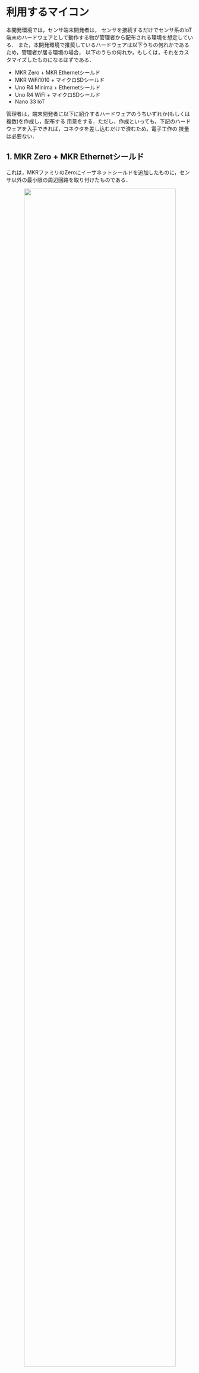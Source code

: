 # 利用するマイコン
本開発環境では，センサ端末開発者は，
センサを接続するだけでセンサ系のIoT端末のハードウェアとして動作する物が管理者から配布される環境を想定している．
また，本開発環境で推奨しているハードウェアは以下うちの何れかであるため，管理者が居る環境の場合，
以下のうちの何れか，もしくは，それをカスタマイズしたものになるはずである．

- MKR Zero + MKR Ethernetシールド
- MKR WiFi1010 + マイクロSDシールド
- Uno R4 Minima + Ethernetシールド
- Uno R4 WiFi + マイクロSDシールド
- Nano 33 IoT

管理者は，端末開発者に以下に紹介するハードウェアのうちいずれか(もしくは複数)を作成し，配布する
用意をする．ただし，作成といっても，下記のハードウェアを入手できれば，コネクタを差し込むだけで済むため，電子工作の
技量は必要ない．

## 1. MKR Zero + MKR Ethernetシールド
これは，MKRファミリのZeroにイーサネットシールドを追加したものに，センサ以外の最小限の周辺回路を取り付けたものである．
<div style="text-align: center;">
<img src="../images/MKR_ZERO+LED+RTC.jpg" width="90%">
</div>

### 1.1. 構成部品
- [Arduino MKR ZERO](https://store-usa.arduino.cc/products/arduino-mkr-zero-i2s-bus-sd-for-sound-music-digital-audio-data)
<div style="text-align: center;">
<img src="../images/MKR_Zero.png" width="60%">
</div>

- [Arduino MKR ETH Shield](https://store-usa.arduino.cc/products/arduino-mkr-eth-shield)
<div style="text-align: center;">
<img src="../images/MKR_Ethernet.png" width="60%">
</div>

- [Arduino MKR Connector Carrier](https://store-usa.arduino.cc/products/arduino-mkr-connector-carrier-grove-compatible)
<div style="text-align: center;">
<img src="../images/MKR_Grove_Shield.png" width="60%">
</div>

- [Grove – Chainable RGB LED](https://www.seeedstudio.com/Grove-Chainable-RGB-Led-V2-0.html)
<div style="text-align: center;">
<img src="../images/Grove_Chainable_RGB_LED.jpg" width="30%">
</div>


- [Adafruit DS3231 Precision RTC Breakout](https://www.adafruit.com/product/3013) (RTCは各種都合により変更される可能性あり)
<div style="text-align: center;">
<img src="../images/Adafruit_DS3231.jpg" width="30%">
</div>

- [Grove - I2C Hub](https://www.seeedstudio.com/Grove-I2C-Hub.html)
<div style="text-align: center;">
<img src="../images/Grove_I2C_Hub.jpg" width="30%">
</div>



### 1.2. イーサネットシールドのMACアドレス

PCやWiFi基地局，ルータ等はMACアドレスは機器に内蔵されたROMに記入されており，
プログラム上で記述する必要はないが，ArduinoはMACアドレスを持たないため，別途指定する必要がある．

Arduinoのイーサネットシールドのうち，Classicシリーズのシールドには，Arduinoの製造元が取得したMACアドレスが
記載されたシールが貼られているため，そのアドレスを利用すれば良い．一方，MKRのイーサネットシールドには
MACアドレスのシールがないため，自分でMACアドレスを決めて，そのアドレスをプログラム(Arduinoの場合はスケッチ)に記入する必要がある．

センサ端末の開発者は，配布された装置のどこかに，アドレスが記入されたシールが貼られているはずであるので，それを探してメモしておく．
メモしたアドレスはプログラム作成の際に，設定ファイルに記入する．

管理者は，classicシリーズ以外のイーサネットシールドには，個別にMACアドレスを取得し，
シールを貼る必要がある．

<div style="text-align: center;">
<img src="../images/MACアドレスシールMKR.jpg" width="70%">
</div>




### 1.3. 使用済みのGroveコネクタ

センサ等を後に追加する場合に，I2C以外は既に使われている場所は利用できない．
このハードウェアウェア構成の場合，LED, RTC, SDにより
Groveのコネクタのうち，D4,D5,D6とI2Cは既に使われている．

<div style="text-align: center;">
<img src="../images/MKR_Zero_Grove_コネクタ.png" width="50%">
</div>


I2Cに関しては，シールドのI2Cコネクタ(TWIコネクタ)に
接続できないものの，[Grove - I2C Hub](https://www.seeedstudio.com/Grove-I2C-Hub.html)のコネクタに接続することで，
利用可能であるため，問題にはならない．

## 2. KR WiFi1010 + マイクロSDシールド
これは，MKRファミリのWiFi1010をベースにしたものである．

<div style="text-align: center;">
<img src="../images/MKR_WiFi1010+LED+RTC.jpg" width="80%">
</div>

### 2.1. 構成部品
- [Arduino MKR WiFi 1010](https://store-usa.arduino.cc/products/arduino-mkr-wifi-1010)
<div style="text-align: center;">
<img src="../images/MKR_WiFi1010.png" width="60%">
</div>

- [Arduino MKR Connector Carrier](https://store-usa.arduino.cc/products/arduino-mkr-connector-carrier-grove-compatible)
<div style="text-align: center;">
<img src="../images/MKR_Grove_Shield.png" width="60%">
</div>

- [MKR SD Proto Shield](https://store-usa.arduino.cc/products/mkr-sd-proto-shield)
<div style="text-align: center;">
<img src="../images/MKR_SD.png" width="60%">
</div>

- [Grove – Chainable RGB LED](https://www.seeedstudio.com/Grove-Chainable-RGB-Led-V2-0.html)
<div style="text-align: center;">
<img src="../images/Grove_Chainable_RGB_LED.jpg" width="30%">
</div>

- [Adafruit DS3231 Precision RTC Breakout](https://www.adafruit.com/product/3013) (RTCは各種都合により変更される可能性あり)
<div style="text-align: center;">
<img src="../images/Adafruit_DS3231.jpg" width="30%">
</div>

- [Grove - I2C Hub](https://www.seeedstudio.com/Grove-I2C-Hub.html)
<div style="text-align: center;">
<img src="../images/Grove_I2C_Hub.jpg" width="30%">
</div>


### 2.2. 使用済みのGroveコネクタ

センサ等を後に追加する場合に，I2C以外は既に使われている端子は利用できない．

I2Cで接続するセンサは[Grove - I2C Hub](https://www.seeedstudio.com/Grove-I2C-Hub.html)のコネクタに接続すれば良い．

このシステムでは，デジタル端子の4(D4)は，マイクロSDシールドのチップセレクト，D5,D6はLEDで利用されているため，
センサやその他の周辺回路を接続することができない．

<div style="text-align: center;">
<img src="../images/MKR_WiFi1010_Grove_コネクタ.png" width="50%">
</div>


## 3. Uno R4 Minima + Ethernetシールド

<div style="text-align: center;">
<img src="../images/UNO+Shield+RTC+LED.jpg" width="80%">
</div>


### 3.1. 構成部品
- [Arduino® UNO R4 Minima](https://store-usa.arduino.cc/products/uno-r4-minima)
<div style="text-align: center;">
<img src="../images/Uno_R4.png" width="50%">
</div>

- [Arduino Ethernet Shield 2](https://store-usa.arduino.cc/products/arduino-ethernet-shield-2)
<div style="text-align: center;">
<img src="../images/Classic_Ethernet.png" width="50%">
</div>


- [Arduino用 Groveベースシールド](https://jp.seeedstudio.com/Base-Shield-V2.html)
<div style="text-align: center;">
<img src="../images/Groveシールド.jpg" width="70%">
</div>

- [Grove – Chainable RGB LED](https://www.seeedstudio.com/Grove-Chainable-RGB-Led-V2-0.html)
<div style="text-align: center;">
<img src="../images/Grove_Chainable_RGB_LED.jpg" width="30%">
</div>

- [Adafruit DS3231 Precision RTC Breakout](https://www.adafruit.com/product/3013) (RTCは各種都合により変更される可能性あり)
<div style="text-align: center;">
<img src="../images/Adafruit_DS3231.jpg" width="30%">
</div>

### 3.2. イーサネットシールドのMACアドレス
Classicシリーズ用のイーサネットシールドには，MACアドレスを記載したシールが貼られているはずである．
そのため，この数字(16進数6個組)をメモしておく．

このアドレスはプログラムを生成する際に，定義ファイルに書き込む．

<div style="text-align: center;">
<img src="../images/MACアドレスClassic.jpg" width="80%">
</div>



### 3.3. 使用済みのGroveコネクタ

センサ等を後に追加する場合に，I2C以外は既に使われている端子は利用できない．

デジタル端子の4と10(D4とD10)はそれぞれ，マイクロSDとイーサネット回路のチップセレクトとして利用されるため，
センサやその他の周辺回路を接続することができない．また．
I2Cコネクタ4つのうちの1つとLEDで6番7番端子を使っているため，下図のバツ印のところは利用不可である．

<div style="text-align: center;">
<img src="../images/Minima_Grove_コネクタ.png" width="40%">
</div>

## 4. Uno R4 WiFi + マイクロSDシールド

### 4.1. 構成部品
- [Arduino® UNO R4 WiFi](https://store-usa.arduino.cc/products/uno-r4-wifi)
<div style="text-align: center;">
<img src="../images/Uno_R4_WiFi.png" width="60%">
</div>

- [Arduino用 Groveベースシールド](https://jp.seeedstudio.com/Base-Shield-V2.html)
<div style="text-align: center;">
<img src="../images/Groveシールド.jpg" width="80%">
</div>

- SDカード用シールド : 以下のうちのいずれか
    - seeed studio [SD Card Shield](https://www.seeedstudio.com/SD-Card-Shield-V4-p-1381.html)
    - SparkFun [microSD Shield](https://www.sparkfun.com/products/12761)

- [Grove – Chainable RGB LED](https://www.seeedstudio.com/Grove-Chainable-RGB-Led-V2-0.html)
<div style="text-align: center;">
<img src="../images/Grove_Chainable_RGB_LED.jpg" width="30%">
</div>

- [Adafruit DS3231 Precision RTC Breakout](https://www.adafruit.com/product/3013) (RTCは各種都合により変更される可能性あり)
<div style="text-align: center;">
<img src="../images/Adafruit_DS3231.jpg" width="30%">
</div>




### 4.2. 使用済みのGroveコネクタ

センサ等を後に追加する場合に，I2C以外は既に使われている端子は利用できない．

デジタル端子の4(D4)はマイクロSDのチップセレクトとして利用されるため，
センサやその他の周辺回路を接続することができない．また．
I2Cコネクタ4つのうちの1つとLEDで6番7番端子を使っているため，下図のバツ印のところは利用不可である．

<div style="text-align: center;">
<img src="../images/Minima_Grove_コネクタ.png" width="40%">
</div>


## 5. Arduino Nano 33 IoT
<div style="text-align: center;">
<img src="../images//Nano33_IoT+SD+LED+RTC.png" width="80%">
</div>


### 5.1. 構成部品

- [Arduino Nano 33 IoT](https://store-usa.arduino.cc/products/arduino-nano-33-iot)
<div style="text-align: center;">
<img src="../images/Nano_33_IoT.png" width="40%">
</div>


- [Grove Shield for Arduino Nano](https://www.seeedstudio.com/Grove-Shield-for-Arduino-Nano-p-4112.html)
<div style="text-align: center;">
<img src="../images/Grove_nano_shield.jpg" width="70%">
</div>


- [マイクロSDモジュール](https://www.adafruit.com/product/254)
<div style="text-align: center;">
<img src="../images/マイクロSDモジュール.jpg" width="40%">
</div>

- [Grove – Chainable RGB LED](https://www.seeedstudio.com/Grove-Chainable-RGB-Led-V2-0.html)
<div style="text-align: center;">
<img src="../images/Grove_Chainable_RGB_LED.jpg" width="30%">
</div>

- [Adafruit DS3231 Precision RTC Breakout](https://www.adafruit.com/product/3013) (RTCは各種都合により変更される可能性あり)
<div style="text-align: center;">
<img src="../images/Adafruit_DS3231.jpg" width="30%">
</div>

- [Grove - I2C Hub](https://www.seeedstudio.com/Grove-I2C-Hub.html)
<div style="text-align: center;">
<img src="../images/Grove_I2C_Hub.jpg" width="30%">
</div>


### 5.2. 使用済みのGroveコネクタ

センサ等を後に追加する場合に，I2C以外は既に使われている場所は利用できない．

I2CコネクタとLEDで6番7番端子を使っている．また，SPIで4つのピンを使っているが，対応するGroveコネクタが存在しないため，SPIは気にしなくて良い．

以上から，Groveシールドのうち，下図のバツ印のところは利用不可である．
<div style="text-align: center;">
<img src="../images/Nano_Grove_コネクタ.png" width="50%">
</div>



<!-- コメントアウトしたい内容 -->
<!-- 

## Arduino Nano ESP32

### 準備するもの

Arduino Nano ESP32
![Arduino_Nano_ESP32](../images/Arduino_Nano_ESP32.png)

https://store-usa.arduino.cc/products/nano-esp32


Grove Shield for Arduino Nano
![Grove_nano_shield](../images/Grove_nano_shield.jpg)
https://www.seeedstudio.com/Grove-Shield-for-Arduino-Nano-p-4112.html


- Grove – Chainable RGB LED
![Grove – Chainable RGB LED](../images/Grove_Chainable_RGB_LED.jpg)
https://www.seeedstudio.com/Grove-Chainable-RGB-Led-V2-0.html

- Adafruit DS3231 Precision RTC Breakout (RTCは各種都合により変更される可能性あり)
![Adafruit DS3231](../images/Adafruit_DS3231.jpg)
https://www.adafruit.com/product/3013


- Grove - I2C Hub
![Grove - I2C Hub](../images/Grove_I2C_Hub.jpg)
https://www.seeedstudio.com/Grove-I2C-Hub.html

-->

***

- [「マイコンインターフェース解説」に戻る](Arduino_IF.md)
- [マニュアルトップに戻る](../Manual.md)

